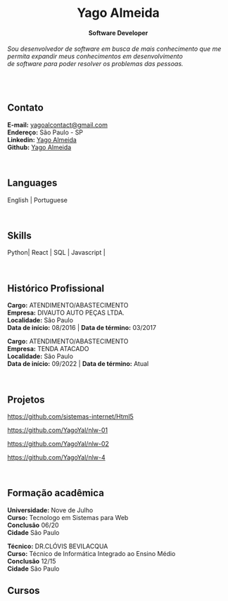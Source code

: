 <h1 align="center">Yago Almeida</h1>
<h4 align="center">Software Developer</h4>

###### Sou desenvolvedor de software em busca de mais conhecimento que me permita expandir meus conhecimentos em desenvolvimento <br> de software para poder resolver os problemas das pessoas.

<br>

## Contato
  **E-mail:** yagoalcontact@gmail.com <br>
  **Endereço:** São Paulo - SP <br>
  **Linkedin:** <a href="https://www.linkedin.com/in/yago-s-20628892/"> Yago Almeida </a> <br>
  **Github:**   <a href="https://github.com/YagoYal"> Yago Almeida </a>


<br>

## Languages
English |
Portuguese

<br>

## Skills
Python| 
React | 
SQL | 
Javascript |

<br>

## Histórico Profissional
**Cargo:** ATENDIMENTO/ABASTECIMENTO <br>
**Empresa:** DIVAUTO AUTO PEÇAS LTDA. <br>
**Localidade:** São Paulo <br>
**Data de início:** 08/2016 | **Data de término:** 03/2017 

**Cargo:** ATENDIMENTO/ABASTECIMENTO <br>
**Empresa:** TENDA ATACADO <br>
**Localidade:** São Paulo <br>
**Data de início:** 09/2022 | **Data de término:** Atual

<br>


## Projetos
https://github.com/sistemas-internet/Html5

https://github.com/YagoYal/nlw-01

https://github.com/YagoYal/nlw-02

https://github.com/YagoYal/nlw-4

<br>

## Formação acadêmica 
**Universidade:** Nove de Julho <br>
**Curso:** Tecnologo em Sistemas para Web <br>
**Conclusão** 06/20 <br>
**Cidade** São Paulo <br>

**Técnico:** DR.CLÓVIS BEVILACQUA <br>
**Curso:** Técnico de Informática Integrado ao Ensino Médio <br>
**Conclusão** 12/15 <br>
**Cidade** São Paulo <br>


## Cursos





<br>
